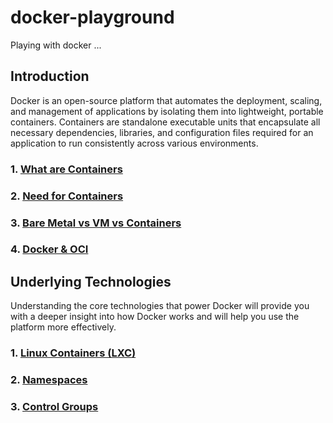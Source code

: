 # docker-playground

Playing with docker ...

## Introduction

Docker is an open-source platform that automates the deployment, scaling, and management of applications by isolating them into lightweight, portable containers. Containers are standalone executable units that encapsulate all necessary dependencies, libraries, and configuration files required for an application to run consistently across various environments.

### 1. [What are Containers](docs/whatAreContainers.md)

### 2. [Need for Containers](docs/NeedForContainers.md)

### 3. [Bare Metal vs VM vs Containers](docs/bm-vm-container.md)

### 4. [Docker & OCI](docs/oci.md)

## Underlying Technologies

Understanding the core technologies that power Docker will provide you with a deeper insight into how Docker works and will help you use the platform more effectively.

### 1. [Linux Containers (LXC)](docs/linuxContainers.md)

### 2. [Namespaces](docs/namespaces.md)

### 3. [Control Groups](docs/controlGroups.md)
